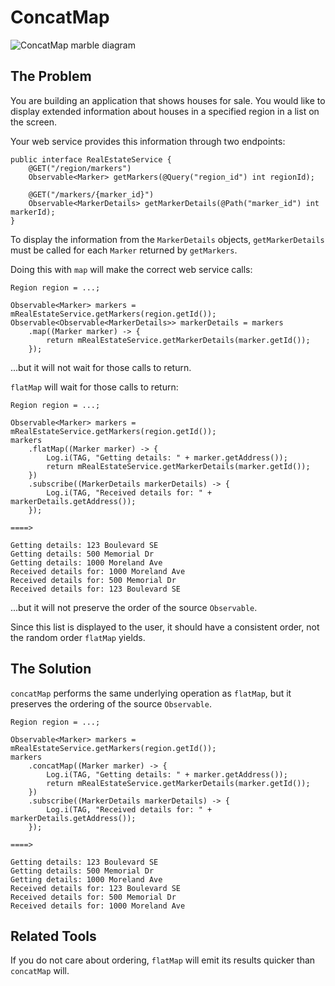 # ConcatMap

![ConcatMap marble diagram](http://reactivex.io/documentation/operators/images/concatMap.png)

## The Problem

You are building an application that shows houses for sale.
You would like to display extended information about houses in a specified region in a list on the screen.

Your web service provides this information through two endpoints:

```
public interface RealEstateService {
    @GET("/region/markers")
    Observable<Marker> getMarkers(@Query("region_id") int regionId);

    @GET("/markers/{marker_id}")
    Observable<MarkerDetails> getMarkerDetails(@Path("marker_id") int markerId);
}
```

To display the information from the `MarkerDetails` objects, `getMarkerDetails` must be called for each `Marker` returned by `getMarkers`.

Doing this with `map` will make the correct web service calls:

```
Region region = ...;

Observable<Marker> markers = mRealEstateService.getMarkers(region.getId());
Observable<Observable<MarkerDetails>> markerDetails = markers
    .map((Marker marker) -> {
        return mRealEstateService.getMarkerDetails(marker.getId());
    });
```

...but it will not wait for those calls to return.

`flatMap` will wait for those calls to return:

```
Region region = ...;

Observable<Marker> markers = mRealEstateService.getMarkers(region.getId());
markers
    .flatMap((Marker marker) -> {
        Log.i(TAG, "Getting details: " + marker.getAddress());
        return mRealEstateService.getMarkerDetails(marker.getId());
    })
    .subscribe((MarkerDetails markerDetails) -> {
        Log.i(TAG, "Received details for: " + markerDetails.getAddress());
    });

====>

Getting details: 123 Boulevard SE
Getting details: 500 Memorial Dr
Getting details: 1000 Moreland Ave
Received details for: 1000 Moreland Ave
Received details for: 500 Memorial Dr
Received details for: 123 Boulevard SE
```

...but it will not preserve the order of the source `Observable`.

Since this list is displayed to the user, it should have a consistent order, not the random order `flatMap` yields.

## The Solution

`concatMap` performs the same underlying operation as `flatMap`, but it preserves the ordering of the source `Observable`.

```
Region region = ...;

Observable<Marker> markers = mRealEstateService.getMarkers(region.getId());
markers
    .concatMap((Marker marker) -> {
        Log.i(TAG, "Getting details: " + marker.getAddress());
        return mRealEstateService.getMarkerDetails(marker.getId());
    })
    .subscribe((MarkerDetails markerDetails) -> {
        Log.i(TAG, "Received details for: " + markerDetails.getAddress());
    });

====>

Getting details: 123 Boulevard SE
Getting details: 500 Memorial Dr
Getting details: 1000 Moreland Ave
Received details for: 123 Boulevard SE
Received details for: 500 Memorial Dr
Received details for: 1000 Moreland Ave
```

## Related Tools

If you do not care about ordering, `flatMap` will emit its results quicker than `concatMap` will.
